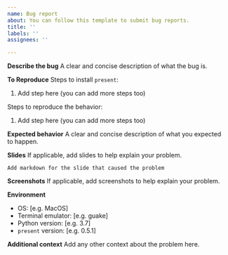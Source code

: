 ```yaml
---
name: Bug report
about: You can follow this template to submit bug reports.
title: ''
labels: ''
assignees: ''

---
```


<!-- Please read the filing issues section of the contributor's guide first: https://present.readthedocs.io/en/latest/contributing.html#filing-issues -->

**Describe the bug**
A clear and concise description of what the bug is.

**To Reproduce**
Steps to install `present`:
1. Add step here (you can add more steps too)

Steps to reproduce the behavior:
1. Add step here (you can add more steps too)

**Expected behavior**
A clear and concise description of what you expected to happen.

**Slides**
If applicable, add slides to help explain your problem.
```
Add markdown for the slide that caused the problem
```

**Screenshots**
If applicable, add screenshots to help explain your problem.

**Environment**
 - OS: [e.g. MacOS]
 - Terminal emulator: [e.g. guake]
 - Python version: [e.g. 3.7]
 - `present` version: [e.g. 0.5.1]

**Additional context**
Add any other context about the problem here.

